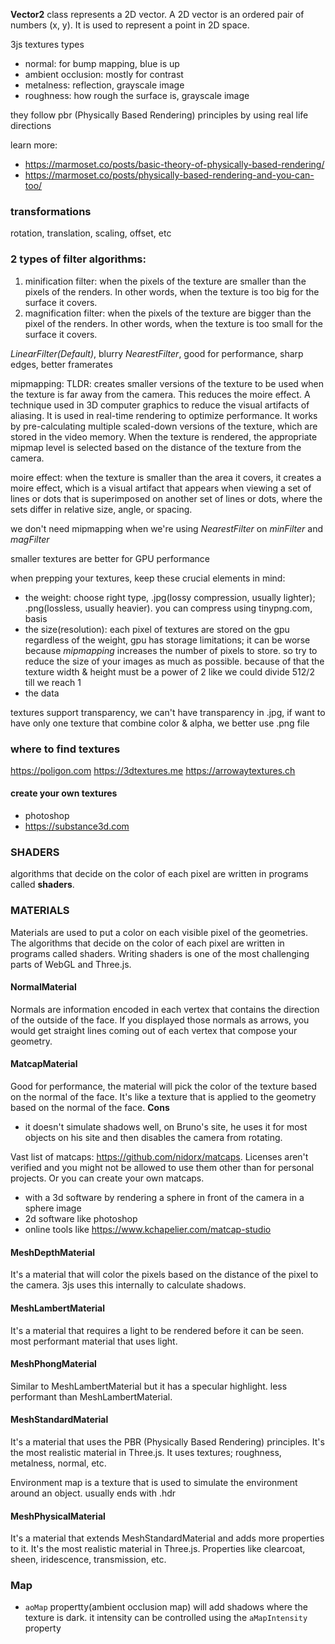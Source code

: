 **Vector2** class represents a 2D vector. A 2D vector is an ordered pair of numbers (x, y). It is used to represent a point in 2D space.

3js textures types

- normal: for bump mapping, blue is up
- ambient occlusion: mostly for contrast
- metalness: reflection, grayscale image
- roughness: how rough the surface is, grayscale image

they follow pbr (Physically Based Rendering) principles by using real life directions

learn more:

- https://marmoset.co/posts/basic-theory-of-physically-based-rendering/
- https://marmoset.co/posts/physically-based-rendering-and-you-can-too/

### transformations
rotation, translation, scaling, offset, etc

### 2 types of filter algorithms:
1. minification filter: when the pixels of the texture are smaller than the pixels of the renders. In other words, when the texture is too big for the surface it covers.
2. magnification filter: when the pixels of the texture are bigger than the pixel of the renders. In other words, when the texture is too small for the surface it covers.

*LinearFilter(Default)*, blurry
*NearestFilter*, good for performance, sharp edges, better framerates

mipmapping:
TLDR: creates smaller versions of the texture to be used when the texture is far away from the camera. This reduces the moire effect.
A technique used in 3D computer graphics to reduce the visual artifacts of aliasing. It is used in real-time rendering to optimize performance. It works by pre-calculating multiple scaled-down versions of the texture, which are stored in the video memory. When the texture is rendered, the appropriate mipmap level is selected based on the distance of the texture from the camera.

moire effect: when the texture is smaller than the area it covers, it creates a moire effect, which is a visual artifact that appears when viewing a set of lines or dots that is superimposed on another set of lines or dots, where the sets differ in relative size, angle, or spacing.

we don't need mipmapping when we're using *NearestFilter* on *minFilter* and *magFilter*

smaller textures are better for GPU performance

when prepping your textures, keep these crucial elements in mind:
- the weight: choose right type, .jpg(lossy compression, usually lighter); .png(lossless, usually heavier).
you can compress using tinypng.com, basis
- the size(resolution): each pixel of textures are stored on the gpu regardless of the weight, gpu has storage limitations; it can be worse because *mipmapping* increases the number of pixels to store. so try to reduce the size of your images as much as possible. because of that the texture width & height must be a power of 2 like we could divide 512/2 till we reach 1
- the data

textures support transparency, we can't have transparency in .jpg, if want to have only one texture that combine color & alpha, we better use .png file

### where to find textures
https://poligon.com
https://3dtextures.me
https://arrowaytextures.ch
#### create your own textures
- photoshop
- https://substance3d.com

### SHADERS
algorithms that decide on the color of each pixel are written in programs called **shaders**.

### MATERIALS
Materials are used to put a color on each visible pixel of the geometries.
The algorithms that decide on the color of each pixel are written in programs called shaders. Writing shaders is one of the most challenging parts of WebGL and Three.js.

#### NormalMaterial
Normals are information encoded in each vertex that contains the direction of the outside of the face. If you displayed those normals as arrows, you would get straight lines coming out of each vertex that compose your geometry.

#### MatcapMaterial
Good for performance, the material will pick the color of the texture based on the normal of the face. It's like a texture that is applied to the geometry based on the normal of the face.
**Cons**
- it doesn't simulate shadows well, on Bruno's site, he uses it for most objects on his site and then disables the camera from rotating.

Vast list of matcaps: https://github.com/nidorx/matcaps. Licenses aren't verified and you might not be allowed to use them other than for personal projects. Or you can create your own matcaps.
- with a 3d software by rendering a sphere in front of the camera in a sphere image
- 2d software like photoshop
- online tools like https://www.kchapelier.com/matcap-studio

#### MeshDepthMaterial
It's a material that will color the pixels based on the distance of the pixel to the camera. 3js uses this internally to calculate shadows.

#### MeshLambertMaterial
It's a material that requires a light to be rendered before it can be seen. most performant material that uses light.

#### MeshPhongMaterial
Similar to MeshLambertMaterial but it has a specular highlight. less performant than MeshLambertMaterial.

#### MeshStandardMaterial
It's a material that uses the PBR (Physically Based Rendering) principles. It's the most realistic material in Three.js. It uses textures; roughness, metalness, normal, etc.

Environment map is a texture that is used to simulate the environment around an object. usually ends with .hdr

#### MeshPhysicalMaterial
It's a material that extends MeshStandardMaterial and adds more properties to it. It's the most realistic material in Three.js. Properties like clearcoat, sheen, iridescence, transmission, etc.

### Map
- `aoMap` propertty(ambient occlusion map) will add shadows where the texture is dark. it intensity can be controlled using the `aMapIntensity` property


